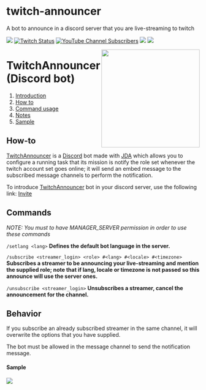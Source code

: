 # twitch-announcer
A bot to announce in a discord server that you are live-streaming to twitch

[![](https://img.shields.io/discord/677642178083946580?color=%23768ACF&label=Discord)](https://discord.gg/U8NcPcHxW3) [![Twitch Status](https://img.shields.io/twitch/status/thiagorigonatti?label=Twitch)](https://twitch.tv/thiagorigonatti)
[![YouTube Channel Subscribers](https://img.shields.io/youtube/channel/subscribers/UCEDjQf5cEkH4320GevAitUA?label=Thiago%20Rigonatti)](https://www.youtube.com/thiagorigonatti)
[![](https://img.shields.io/badge/Linked-In-blue)](https://www.linkedin.com/in/thiagorigonatti/)
[![](https://img.shields.io/badge/Udemy-2%20Courses-blueviolet)](https://www.udemy.com/user/thiago-rigonatti-2/)

<img align="right" src="https://cdn.discordapp.com/attachments/1000867656267739207/1023941472195719258/twitch-announcer.png" height="256"></img>

# TwitchAnnouncer (Discord bot)

1. [Introduction](#twitchannouncer-discord-bot)
2. [How to](#how-to)
3. [Command usage](#Commands)
4. [Notes](#Behavior)
5. [Sample](#Sample)

## How-to
[TwitchAnnouncer](#TwitchAnnouncer (Discord bot)) is a [Discord](https://discord.com/) bot made with [JDA](https://github.com/DV8FromTheWorld/JDA) which allows you to configure a running task that its mission is notify the role set whenever the twitch account set goes online; it will send an embed message to the subscribed message channels to perform the notification.

To introduce [TwitchAnnouncer](#TwitchAnnouncer) bot in your discord server, use the following link:
[Invite](https://discord.com/api/oauth2/authorize?client_id=999699275221061773&permissions=150528&scope=bot%20applications.commands)

## Commands
*NOTE: You must to have MANAGER_SERVER permission in order to use these commands*

`/setlang <lang>`
**Defines the default bot language in the server.**

`/subscribe <streamer_login> <role> #<lang> #<locale> #<timezone>`
**Subscribes a streamer to be announcing your live-streaming and mention the supplied role; note that if lang, locale or timezone is not passed so this announce will use the server ones.**

`/unsubscribe <streamer_login>`
**Unsubscribes a streamer, cancel the announcement for the channel.**

## Behavior

If you subscribe an already subscribed streamer in the same channel, it will overwrite the options that you have supplied.

The bot must be allowed in the message channel to send the notification message.

#### Sample
<img src="https://cdn.discordapp.com/attachments/1000867656267739207/1002672392163831808/notification-sample.png"></img>
